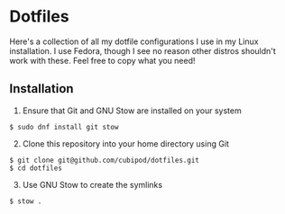 # Dotfiles

Here's a collection of all my dotfile configurations I use in my Linux installation. I use Fedora,
though I see no reason other distros shouldn't work with these. Feel free to copy what you need!

## Installation
1) Ensure that Git and GNU Stow are installed on your system
```
$ sudo dnf install git stow
```

2) Clone this repository into your home directory using Git
```
$ git clone git@github.com/cubipod/dotfiles.git
$ cd dotfiles
```

3) Use GNU Stow to create the symlinks
```
$ stow .
```
